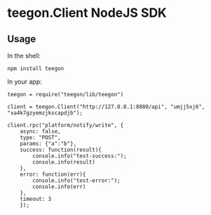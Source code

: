teegon.Client NodeJS SDK
======================

Usage
-----

In the shell:

```
npm install teegon
```

In your app:

```
teegon = require("teegon/lib/teegon")

client = teegon.Client("http://127.0.0.1:8080/api", "umjj5xj6", "xa4k7gzyemzjkscapdjb");

client.rpc("platform/notify/write", {
    async: false,
    type: "POST",
    params: {"a":"b"},
    success: function(result){
        console.info("test-success:");
        console.info(result)
    },
    error: function(err){
        console.info("test-error:");
        console.info(err)
    },
    timeout: 3
    });

```
